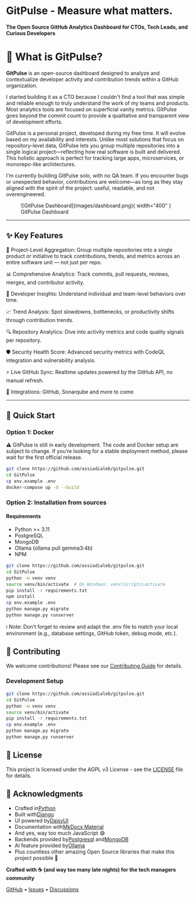 # GitPulse - Measure what matters.

**The Open Source GitHub Analytics Dashboard for CTOs, Tech Leads, and Curious Developers**

# 🧭 What is GitPulse?

**GitPulse** is an open-source dashboard designed to analyze and contextualize developer activity and contribution trends within a GitHub organization.

I started building it as a CTO because I couldn't find a tool that was simple and reliable enough to truly understand the work of my teams and products. Most analytics tools are focused on superficial vanity metrics. GitPulse goes beyond the commit count to provide a qualitative and transparent view of development efforts.

GitPulse is a personal project, developed during my free time. It will evolve based on my availability and interests. Unlike most solutions that focus on repository-level data, GitPulse lets you group multiple repositories into a single logical project—reflecting how real software is built and delivered. This holistic approach is perfect for tracking large apps, microservices, or monorepo-like architectures.

I'm currently building GitPulse solo, with no QA team. If you encounter bugs or unexpected behavior, contributions are welcome—as long as they stay aligned with the spirit of the project: useful, readable, and not overengineered.

<figure markdown="span">
![GitPulse Dashboard](images/dashboard.png){ width="400" }
<figcaption>GitPulse Dashboard</figcaption>
</figure>

---

## ✨ Key Features

🧩 Project-Level Aggregation: Group multiple repositories into a single product or initiative to track contributions, trends, and metrics across an entire software unit — not just per repo.

📊 Comprehensive Analytics: Track commits, pull requests, reviews, merges, and contributor activity.

👥 Developer Insights: Understand individual and team-level behaviors over time.

📈 Trend Analysis: Spot slowdowns, bottlenecks, or productivity shifts through contribution trends.

🔍 Repository Analytics: Dive into activity metrics and code quality signals per repository.

🛡️ Security Health Score: Advanced security metrics with CodeQL integration and vulnerability analysis.

⚡ Live GitHub Sync: Realtime updates powered by the GitHub API, no manual refresh.

🎯 Integrations: GitHub, Sonarqube and more to come

---

## 🚀 Quick Start

### Option 1: Docker

⚠️ GitPulse is still in early development. The code and Docker setup are subject to change.
If you’re looking for a stable deployment method, please wait for the first official release.

```bash
git clone https://github.com/assiadialeb/gitpulse.git
cd GitPulse
cp env.example .env
docker-compose up -d --build
```

### Option 2: Installation from sources

#### Requirements

- Python >= 3.11
- PostgreSQL
- MongoDB
- Ollama (ollama pull gemma3:4b)
- NPM

```bash
git clone https://github.com/assiadialeb/gitpulse.git
cd GitPulse
python -m venv venv
source venv/bin/activate  # On Windows: venv\Scripts\activate
pip install -r requirements.txt
npm install
cp env.example .env
python manage.py migrate
python manage.py runserver
```

ℹ️ Note: Don’t forget to review and adapt the .env file to match your local environment (e.g., database settings, GitHub token, debug mode, etc.).

## 🤝 Contributing

We welcome contributions! Please see our [Contributing Guide](CONTRIBUTING.md) for details.

### Development Setup

```bash
git clone https://github.com/assiadialeb/gitpulse.git
cd GitPulse
python -m venv venv
source venv/bin/activate
pip install -r requirements.txt
cp env.example .env
python manage.py migrate
python manage.py runserver
```

## 📄 License

This project is licensed under the AGPL v3 License - see the [LICENSE](licence/gnu-agpl-v3.0.md) file for details.

## 🙏 Acknowledgments

- Crafted in[Python](https://python.org)
- Built with[Django](https://djangoproject.com)
- UI powered by[DaisyUI](https://daisyui.com)
- Documentation with[MkDocs Material](https://squidfunk.github.io/mkdocs-material/)
- And yes, way too much JavaScript 😅
- Backends provided by[Postgresql](https://www.postgresql.org) and[MongoDB](https://www.mongodb.com)
- AI feature provided by[Ollama](https://ollama.org)
- Plus countless other amazing Open Source libraries that make this project possible 💜

**Crafted with ☕️ (and way too many late nights) for the tech managers community**

[GitHub](https://github.com/assiadialeb/gitpulse) • [Issues](https://github.com/assiadialeb/gitpulse/issues) • [Discussions](https://github.com/assiadialeb/gitpulse/discussions)

